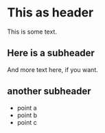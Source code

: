 # This as header

This is some text.

## Here is a subheader

And more text here, if you want.

## another subheader

* point a
* point b
* point c

